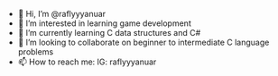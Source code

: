- 👋 Hi, I’m @raflyyyanuar
- 👀 I’m interested in learning game development
- 🌱 I’m currently learning C data structures and C#
- 💞️ I’m looking to collaborate on beginner to intermediate C language problems
- 📫 How to reach me: IG: raflyyyanuar

<!---
raflyyyanuar/raflyyyanuar is a ✨ special ✨ repository because its `README.md` (this file) appears on your GitHub profile.
You can click the Preview link to take a look at your changes.
--->
